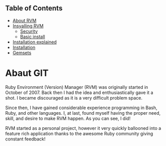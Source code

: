 

## Table of Contents


- [About RVM](#about-rvm)
- [Insyalling RVM](#installing-rvm)
  - [Security](#secutity)
  - [Basic install](#basic-install)
- [Installation explained](#installation-explained)
- [Installation](#installation)
- [Gemsets](#gemsets)

Abaut GIT
=========

Ruby Environment (Version) Manager (RVM) was originally started in October of 2007. Back then I had the idea and enthusiastically gave it a shot. I became discouraged as it is a very difficult problem space.

Since then, I have gained considerable experience programming in Bash, Ruby, and other languages. I, at last, found myself having the proper need, skill, and desire to make RVM happen. As you can see, I did!

RVM started as a personal project, however it very quickly ballooned into a feature rich application thanks to the awesome Ruby community giving constant feedback!


